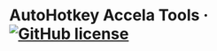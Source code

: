 # AutoHotkey Accela Tools &middot; [![GitHub license](https://img.shields.io/badge/license-MIT-blue.svg)](https://github.com/pgming-life/my-ahk/blob/main/LICENSE)